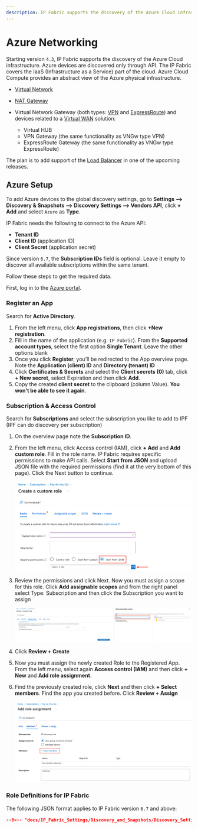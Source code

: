 ```yaml
---
description: IP Fabric supports the discovery of the Azure Cloud infrastructure. Azure devices are discovered only through API. The IP Fabric covers the IaaS part of...
---
```


# Azure Networking

Starting version `4.3`, IP Fabric supports the discovery of the Azure Cloud
infrastructure. Azure devices are discovered only through API. The IP
Fabric covers the IaaS (Infrastructure as a Service) part of the cloud.
Azure Cloud Compute provides an abstract view of the Azure physical
infrastructure.

- [Virtual Network](https://docs.microsoft.com/en-us/azure/virtual-network/virtual-networks-overview)
- [NAT Gateway](https://docs.microsoft.com/en-us/azure/virtual-network/nat-gateway/nat-gateway-resource)
- Virtual Network Gateway (both types: [VPN](https://docs.microsoft.com/en-us/azure/vpn-gateway/) and [ExpressRoute](https://docs.microsoft.com/en-us/azure/expressroute/expressroute-about-virtual-network-gateways)) and devices related to a [Virtual WAN](https://docs.microsoft.com/en-us/azure/virtual-wan/virtual-wan-about) solution:

  - Virtual HUB
  - VPN Gateway (the same functionality as VNGw type VPN)
  - ExpressRoute Gateway (the same functionality as VNGw type ExpressRoute)

The plan is to add support of the [Load Balancer](https://docs.microsoft.com/en-us/azure/load-balancer/load-balancer-overview) in one of the upcoming releases.

## Azure Setup

To add Azure devices to the global discovery settings, go to **Settings -->
Discovery & Snapshots --> Discovery Settings --> Vendors API**, click **+ Add** and select `Azure` as **Type**.

IP Fabric needs the following to connect to the Azure API:

- **Tenant ID**
- **Client ID** (application ID)
- **Client Secret** (application secret)

Since version `6.7`, the **Subscription IDs** field is optional. Leave it empty to discover all available subscriptions within the same tenant.

Follow these steps to get the required data.

First, log in to the [Azure portal](https://portal.azure.com/).

### Register an App

Search for **Active Directory**.

1. From the left menu, click **App registrations**, then click **+New registration**.
2. Fill in the name of the application (e.g. `IP Fabric`). From the **Supported account types**, select the first option **Single Tenant**. Leave the other options blank
3. Once you click **Register**, you’ll be redirected to the App overview page. Note the **Application (client) ID** and **Directory (tenant) ID**
4. Click **Certificates & Secrets** and select the **Client secrets (0)** tab, click **+ New secret**, select Expiration and then click **Add**.
5. Copy the created **client secret** to the clipboard (column Value). **You won’t be able to see it again**.

### Subscription & Access Control

Search for **Subscriptions** and select the subscription you like to add to IPF (IPF can do discovery per subscription)

1. On the overview page note the **Subscription ID**.
2. From the left menu, click Access control (IAM), click **+ Add** and **Add custom role**. Fill in the role name. IP Fabric requires specific permissions to make API calls. Select **Start from JSON** and upload JSON file with the required permissions (find it at the very bottom of this page). Click the Next button to continue.

   ![Creating Custom Role](azure/create_custom_role.png)

3. Review the permissions and click Next. Now you must assign a scope for this role. Click **Add assignable scopes** and from the right panel select Type: Subscription and then click the Subscription you want to assign

   ![Assigning Scopes](azure/assign_scopes.png)

4. Click **Review + Create**
5. Now you must assign the newly created Role to the Registered App. From the left menu, select again **Access control (IAM)** and then click **+ New** and **Add role assignment**.
6. Find the previously created role, click **Next** and then click **+ Select members**. Find the app you created before. Click **Review + Assign**

   ![Add Role assignment](azure/add_role_assignment.png)

### Role Definitions for IP Fabric

The following JSON format applies to IP Fabric version `6.7` and above:

```json title="azure-role-6_7.json"
--8<-- "docs/IP_Fabric_Settings/Discovery_and_Snapshots/Discovery_Settings/Vendors_API/azure/azure-role-6_7.json"
```

